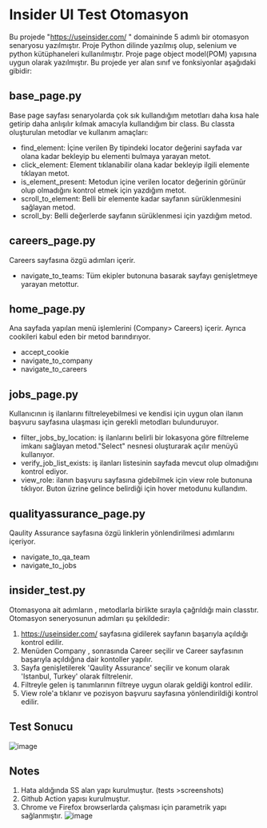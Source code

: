 # Insider UI Test Otomasyon
Bu projede "https://useinsider.com/ " domaininde 5 adımlı bir otomasyon senaryosu yazılmıştır. Proje Python dilinde yazılmış olup, selenium ve python kütüphaneleri kullanılmıştır. Proje page object model(POM) yapısına uygun olarak yazılmıştır. Bu projede yer alan sınıf ve fonksiyonlar aşağıdaki gibidir:
## base_page.py
Base page sayfası senaryolarda çok sık kullandığım metotları daha kısa hale getirip daha anlışılır kılmak amacıyla kullandığım bir class. Bu classta oluşturulan metodlar ve kullanım amaçları:
- find_element: İçine verilen By tipindeki locator değerini sayfada var olana kadar bekleyip bu elementi bulmaya yarayan metot.
- click_element: Element tıklanabilir olana kadar bekleyip ilgili elemente tıklayan metot.
- is_element_present: Metodun içine verilen locator değerinin görünür olup olmadığını kontrol etmek için yazdığım metot.
- scroll_to_element: Belli bir elemente kadar sayfanın sürüklenmesini sağlayan metod.
- scroll_by: Belli değerlerde sayfanın sürüklenmesi için yazdığım metod.
## careers_page.py
Careers sayfasına özgü adımları içerir.
- navigate_to_teams: Tüm ekipler butonuna basarak sayfayı genişletmeye yarayan metottur.
## home_page.py
Ana sayfada yapılan menü işlemlerini (Company> Careers) içerir. Ayrıca cookileri kabul eden bir metod barındırıyor.
- accept_cookie
- navigate_to_company
- navigate_to_careers
## jobs_page.py
Kullanıcının iş ilanlarını filtreleyebilmesi ve kendisi için uygun olan ilanın başvuru sayfasına ulaşması için gerekli metodları bulunduruyor.
- filter_jobs_by_location: iş ilanlarını belirli bir lokasyona göre filtreleme imkanı sağlayan metod."Select" nesnesi oluşturarak açılır menüyü kullanıyor.
- verify_job_list_exists: iş ilanları listesinin sayfada mevcut olup olmadığını kontrol ediyor.
- view_role: ilanın başvuru sayfasına gidebilmek için view role butonuna tıklıyor. Buton üzrine gelince belirdiği için hover metodunu kullandım.
## qualityassurance_page.py
Qaulity Assurance sayfasına özgü linklerin yönlendirilmesi adımlarını içeriyor.
- navigate_to_qa_team
- navigate_to_jobs
## insider_test.py
Otomasyona ait adımların , metodlarla birlikte sırayla çağrıldığı main classtır. Otomasyon seneryosunun adımları şu şekildedir:
1.  https://useinsider.com/ sayfasına gidilerek sayfanın başarıyla açıldığı kontrol edilir.
2.  Menüden Company , sonrasında Career seçilir ve Career sayfasının başarıyla açıldığına dair kontoller yapılır.
3.  Sayfa genişletilerek 'Qaulity Assurance' seçilir ve konum olarak 'Istanbul, Turkey' olarak filtrelenir.
4.  Filtreyle gelen iş tanımlarının filtreye uygun olarak geldiği kontrol edilir.
5.  View role'a tıklanır ve pozisyon başvuru sayfasına yönlendirildiği kontrol edilir.
## Test Sonucu
![image](https://github.com/user-attachments/assets/177abda4-194a-4380-aafb-401ec2eac07e)
## Notes
1. Hata aldığında SS alan yapı kurulmuştur. (tests >screenshots)
2. Github Action yapısı kurulmuştur.
3. Chrome ve Firefox browserlarda çalışması için parametrik yapı sağlanmıştır.
![image](https://github.com/user-attachments/assets/e59c09fc-3331-4881-ba37-0bc30c71862d)



                                                              
